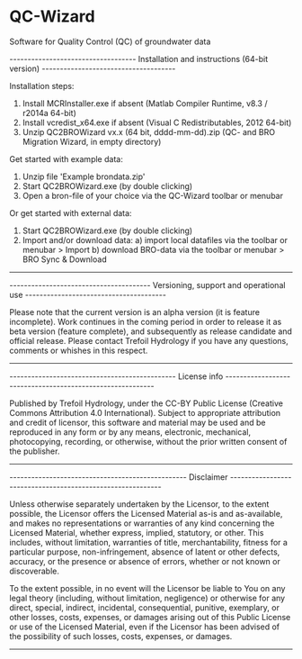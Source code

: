 # QC-Wizard
Software for Quality Control (QC) of groundwater data


----------------------------------- Installation and instructions (64-bit version) -------------------------------------

Installation steps:
1) Install MCRInstaller.exe if absent 	        	(Matlab Compiler Runtime, v8.3 / r2014a 64-bit)
2) Install vcredist_x64.exe if absent           	(Visual C Redistributables, 2012 64-bit)
3) Unzip QC2BROWizard vx.x (64 bit, dddd-mm-dd).zip     (QC- and BRO Migration Wizard, in empty directory)

Get started with example data:
1) Unzip file 'Example brondata.zip'
2) Start QC2BROWizard.exe (by double clicking)
3) Open a bron-file of your choice via the QC-Wizard toolbar or menubar

Or get started with external data:
1) Start QC2BROWizard.exe (by double clicking)
2) Import and/or download data:
   a) import local datafiles via the toolbar or menubar > Import
   b) download BRO-data via the toolbar or menubar > BRO Sync & Download
	
------------------------------------------------------------------------------------------------------------------------

--------------------------------------- Versioning, support and operational use  ---------------------------------------

Please note that the current version is an alpha version (it is feature incomplete). Work continues in the coming period 
in order to release it as beta version (feature complete), and subsequently as release candidate and official release. 
Please contact Trefoil Hydrology if you have any questions, comments or whishes in this respect.

------------------------------------------------------------------------------------------------------------------------

----------------------------------------------  License info  ----------------------------------------------------------

Published by Trefoil Hydrology, under the CC-BY Public License (Creative Commons Attribution 4.0 International).
Subject to appropriate attribution and credit of licensor, this software and material may be used and be reproduced in 
any form or by any means, electronic, mechanical, photocopying, recording, or otherwise, without the prior written 
consent  of the publisher.

-------------------------------------------------------------------------------------------------------------------------

-------------------------------------------------  Disclaimer -----------------------------------------------------------

Unless otherwise separately undertaken by the Licensor, to the extent possible, the Licensor offers the Licensed Material
as-is and as-available, and makes no representations or warranties of any kind concerning the Licensed Material, 
whether express, implied, statutory, or other. This includes, without limitation, warranties of title, merchantability, 
fitness for a particular purpose, non-infringement, absence of latent or other defects, accuracy, or the presence or 
absence of errors, whether or not known or discoverable. 

To the extent possible, in no event will the Licensor be liable to You on any legal theory (including, without limitation, 
negligence) or otherwise for any direct, special, indirect, incidental, consequential, punitive, exemplary, or other losses, 
costs, expenses, or damages arising out of this Public License or use of the Licensed Material, even if the Licensor has
been advised of the possibility of such losses, costs, expenses, or damages. 

-------------------------------------------------------------------------------------------------------------------------